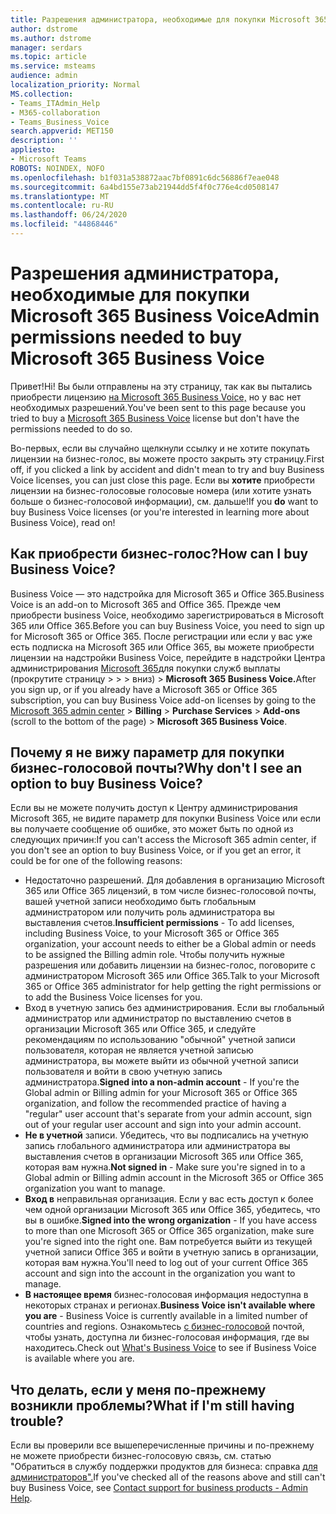 ```yaml
---
title: Разрешения администратора, необходимые для покупки Microsoft 365 Business Voice
author: dstrome
ms.author: dstrome
manager: serdars
ms.topic: article
ms.service: msteams
audience: admin
localization_priority: Normal
MS.collection:
- Teams_ITAdmin_Help
- M365-collaboration
- Teams_Business_Voice
search.appverid: MET150
description: ''
appliesto:
- Microsoft Teams
ROBOTS: NOINDEX, NOFO
ms.openlocfilehash: b1f031a538872aac7bf0891c6dc56886f7eae048
ms.sourcegitcommit: 6a4bd155e73ab21944dd5f4f0c776e4cd0508147
ms.translationtype: MT
ms.contentlocale: ru-RU
ms.lasthandoff: 06/24/2020
ms.locfileid: "44868446"
---
```

# <a name="admin-permissions-needed-to-buy-microsoft-365-business-voice"></a><span data-ttu-id="e7a0a-102">Разрешения администратора, необходимые для покупки Microsoft 365 Business Voice</span><span class="sxs-lookup"><span data-stu-id="e7a0a-102">Admin permissions needed to buy Microsoft 365 Business Voice</span></span>

<span data-ttu-id="e7a0a-103">Привет!</span><span class="sxs-lookup"><span data-stu-id="e7a0a-103">Hi!</span></span> <span data-ttu-id="e7a0a-104">Вы были отправлены на эту страницу, так как вы пытались приобрести лицензию [на Microsoft 365 Business Voice,](../whats-business-voice.md) но у вас нет необходимых разрешений.</span><span class="sxs-lookup"><span data-stu-id="e7a0a-104">You've been sent to this page because you tried to buy a [Microsoft 365 Business Voice](../whats-business-voice.md) license but don't have the permissions needed to do so.</span></span>

<span data-ttu-id="e7a0a-105">Во-первых, если вы случайно щелкнули ссылку и не хотите покупать лицензии на бизнес-голос, вы можете просто закрыть эту страницу.</span><span class="sxs-lookup"><span data-stu-id="e7a0a-105">First off, if you clicked a link by accident and didn't mean to try and buy Business Voice licenses, you can just close this page.</span></span> <span data-ttu-id="e7a0a-106">Если вы **хотите** приобрести лицензии на бизнес-голосовые голосовые номера (или хотите узнать больше о бизнес-голосовой информации), см. дальше!</span><span class="sxs-lookup"><span data-stu-id="e7a0a-106">If you **do** want to buy Business Voice licenses (or you're interested in learning more about Business Voice), read on!</span></span>

## <a name="how-can-i-buy-business-voice"></a><span data-ttu-id="e7a0a-107">Как приобрести бизнес-голос?</span><span class="sxs-lookup"><span data-stu-id="e7a0a-107">How can I buy Business Voice?</span></span>

<span data-ttu-id="e7a0a-108">Business Voice — это надстройка для Microsoft 365 и Office 365.</span><span class="sxs-lookup"><span data-stu-id="e7a0a-108">Business Voice is an add-on to Microsoft 365 and Office 365.</span></span> <span data-ttu-id="e7a0a-109">Прежде чем приобрести business Voice, необходимо зарегистрироваться в Microsoft 365 или Office 365.</span><span class="sxs-lookup"><span data-stu-id="e7a0a-109">Before you can buy Business Voice, you need to sign up for Microsoft 365 or Office 365.</span></span> <span data-ttu-id="e7a0a-110">После регистрации или если у вас уже есть подписка на Microsoft 365 или Office 365, вы можете приобрести лицензии на надстройки Business Voice, перейдите в надстройки Центра администрирования [Microsoft 365](https://admin.microsoft.com)для покупки служб выплаты (прокрутите страницу  >    >    >   вниз) > **Microsoft 365 Business Voice.**</span><span class="sxs-lookup"><span data-stu-id="e7a0a-110">After you sign up, or if you already have a Microsoft 365 or Office 365 subscription, you can buy Business Voice add-on licenses by going to the [Microsoft 365 admin center](https://admin.microsoft.com) > **Billing** > **Purchase Services** > **Add-ons** (scroll to the bottom of the page) > **Microsoft 365 Business Voice**.</span></span>

## <a name="why-dont-i-see-an-option-to-buy-business-voice"></a><span data-ttu-id="e7a0a-111">Почему я не вижу параметр для покупки бизнес-голосовой почты?</span><span class="sxs-lookup"><span data-stu-id="e7a0a-111">Why don't I see an option to buy Business Voice?</span></span>

<span data-ttu-id="e7a0a-112">Если вы не можете получить доступ к Центру администрирования Microsoft 365, не видите параметр для покупки Business Voice или если вы получаете сообщение об ошибке, это может быть по одной из следующих причин:</span><span class="sxs-lookup"><span data-stu-id="e7a0a-112">If you can't access the Microsoft 365 admin center, if you don't see an option to buy Business Voice, or if you get an error, it could be for one of the following reasons:</span></span>

- <span data-ttu-id="e7a0a-113"> Недостаточно разрешений. Для добавления в организацию Microsoft 365 или Office 365 лицензий, в том числе бизнес-голосовой почты, вашей учетной записи необходимо быть глобальным администратором или получить роль администратора вы выставления счетов.</span><span class="sxs-lookup"><span data-stu-id="e7a0a-113">**Insufficient permissions** - To add licenses, including Business Voice, to your Microsoft 365 or Office 365 organization, your account needs to either be a Global admin or needs to be assigned the Billing admin role.</span></span> <span data-ttu-id="e7a0a-114">Чтобы получить нужные разрешения или добавить лицензии на бизнес-голос, поговорите с администратором Microsoft 365 или Office 365.</span><span class="sxs-lookup"><span data-stu-id="e7a0a-114">Talk to your Microsoft 365 or Office 365 administrator for help getting the right permissions or to add the Business Voice licenses for you.</span></span>
- <span data-ttu-id="e7a0a-115"> Вход в учетную запись без администрирования. Если вы глобальный администратор или администратор по выставлению счетов в организации Microsoft 365 или Office 365, и следуйте рекомендациям по использованию "обычной" учетной записи пользователя, которая не является учетной записью администратора, вы можете выйти из обычной учетной записи пользователя и войти в свою учетную запись администратора.</span><span class="sxs-lookup"><span data-stu-id="e7a0a-115">**Signed into a non-admin account** - If you're the Global admin or Billing admin for your Microsoft 365 or Office 365 organization, and follow the recommended practice of having a "regular" user account that's separate from your admin account, sign out of your regular user account and sign into your admin account.</span></span>
- <span data-ttu-id="e7a0a-116">**Не в учетной** записи. Убедитесь, что вы подписались на учетную запись глобального администратора или администратора вы выставления счетов в организации Microsoft 365 или Office 365, которая вам нужна.</span><span class="sxs-lookup"><span data-stu-id="e7a0a-116">**Not signed in** - Make sure you're signed in to a Global admin or Billing admin account in the Microsoft 365 or Office 365 organization you want to manage.</span></span>
- <span data-ttu-id="e7a0a-117">**Вход в** неправильная организация. Если у вас есть доступ к более чем одной организации Microsoft 365 или Office 365, убедитесь, что вы в ошибке.</span><span class="sxs-lookup"><span data-stu-id="e7a0a-117">**Signed into the wrong organization** - If you have access to more than one Microsoft 365 or Office 365 organization, make sure you're signed into the right one.</span></span> <span data-ttu-id="e7a0a-118">Вам потребуется выйти из текущей учетной записи Office 365 и войти в учетную запись в организации, которая вам нужна.</span><span class="sxs-lookup"><span data-stu-id="e7a0a-118">You'll need to log out of your current Office 365 account and sign into the account in the organization you want to manage.</span></span>
- <span data-ttu-id="e7a0a-119">**В настоящее время** бизнес-голосовая информация недоступна в некоторых странах и регионах.</span><span class="sxs-lookup"><span data-stu-id="e7a0a-119">**Business Voice isn't available where you are** - Business Voice is currently available in a limited number of countries and regions.</span></span> <span data-ttu-id="e7a0a-120">Ознакомьтесь [с бизнес-голосовой](../whats-business-voice.md) почтой, чтобы узнать, доступна ли бизнес-голосовая информация, где вы находитесь.</span><span class="sxs-lookup"><span data-stu-id="e7a0a-120">Check out [What's Business Voice](../whats-business-voice.md) to see if Business Voice is available where you are.</span></span>

## <a name="what-if-im-still-having-trouble"></a><span data-ttu-id="e7a0a-121">Что делать, если у меня по-прежнему возникли проблемы?</span><span class="sxs-lookup"><span data-stu-id="e7a0a-121">What if I'm still having trouble?</span></span>

<span data-ttu-id="e7a0a-122">Если вы проверили все вышеперечисленные причины и по-прежнему не можете приобрести бизнес-голосовую связь, см. статью "Обратиться в службу поддержки продуктов для бизнеса: справка [для администраторов".](https://docs.microsoft.com/microsoft-365/admin/contact-support-for-business-products)</span><span class="sxs-lookup"><span data-stu-id="e7a0a-122">If you've checked all of the reasons above and still can't buy Business Voice, see [Contact support for business products - Admin Help](https://docs.microsoft.com/microsoft-365/admin/contact-support-for-business-products).</span></span>
